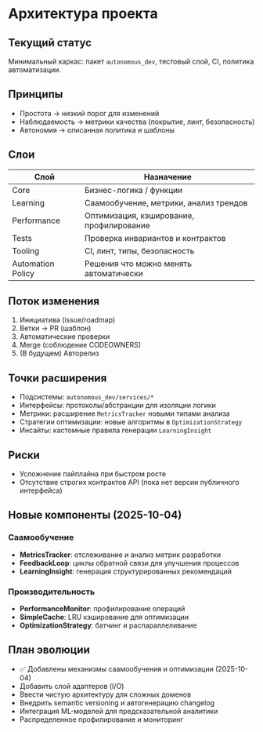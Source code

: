 # Архитектура проекта

## Текущий статус

Минимальный каркас: пакет `autonomous_dev`, тестовый слой, CI, политика автоматизации.

## Принципы

- Простота → низкий порог для изменений
- Наблюдаемость → метрики качества (покрытие, линт, безопасность)
- Автономия → описанная политика и шаблоны

## Слои

| Слой | Назначение |
|------|------------|
| Core | Бизнес-логика / функции |
| Learning | Саамообучение, метрики, анализ трендов |
| Performance | Оптимизация, кэширование, профилирование |
| Tests | Проверка инвариантов и контрактов |
| Tooling | CI, линт, типы, безопасность |
| Automation Policy | Решения что можно менять автоматически |

## Поток изменения

1. Инициатива (issue/roadmap)
2. Ветки -> PR (шаблон)
3. Автоматические проверки
4. Merge (соблюдение CODEOWNERS)
5. (В будущем) Авторелиз

## Точки расширения

- Подсистемы: `autonomous_dev/services/*`
- Интерфейсы: протоколы/абстракции для изоляции логики
- Метрики: расширение `MetricsTracker` новыми типами анализа
- Стратегии оптимизации: новые алгоритмы в `OptimizationStrategy`
- Инсайты: кастомные правила генерации `LearningInsight`

## Риски

- Усложнение пайплайна при быстром росте
- Отсутствие строгих контрактов API (пока нет версии публичного интерфейса)

## Новые компоненты (2025-10-04)

### Саамообучение
- **MetricsTracker**: отслеживание и анализ метрик разработки
- **FeedbackLoop**: циклы обратной связи для улучшения процессов
- **LearningInsight**: генерация структурированных рекомендаций

### Производительность
- **PerformanceMonitor**: профилирование операций
- **SimpleCache**: LRU кэширование для оптимизации
- **OptimizationStrategy**: батчинг и распараллеливание

## План эволюции

- ✅ Добавлены механизмы саамообучения и оптимизации (2025-10-04)
- Добавить слой адаптеров (I/O)
- Ввести чистую архитектуру для сложных доменов
- Внедрить semantic versioning и автогенерацию changelog
- Интеграция ML-моделей для предсказательной аналитики
- Распределенное профилирование и мониторинг
